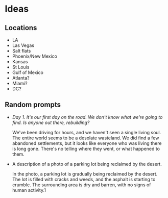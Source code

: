 # Ideas

## Locations

- LA
- Las Vegas
- Salt flats
- Phoenix/New Mexico
- Kansas
- St Louis
- Gulf of Mexico
- Atlanta?
- Miami?
- DC?


## Random prompts

- _Day 1. It's our first day on the road. We don't know what we're going to find. Is anyone out there, rebuilding?_

  We've been driving for hours, and we haven't seen a single living soul. The entire world seems to be a desolate wasteland. We did find a few abandoned settlements, but it looks like everyone who was living there is long gone. There's no telling where they went, or what happened to them.

- A description of a photo of a parking lot being reclaimed by the desert.

  In the photo, a parking lot is gradually being reclaimed by the desert. The lot is filled with cracks and weeds, and the asphalt is starting to crumble. The surrounding area is dry and barren, with no signs of human activity.1
